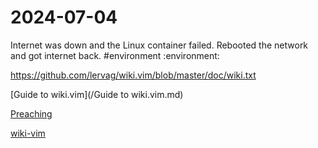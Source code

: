 # 2024-07-04

Internet was down and the Linux container failed. Rebooted the network and got
internet back. #environment :environment:

https://github.com/lervag/wiki.vim/blob/master/doc/wiki.txt

[Guide to wiki.vim](/Guide to wiki.vim.md)

[Preaching](/Preaching.md)

[wiki-vim](/wiki-vim.md)

